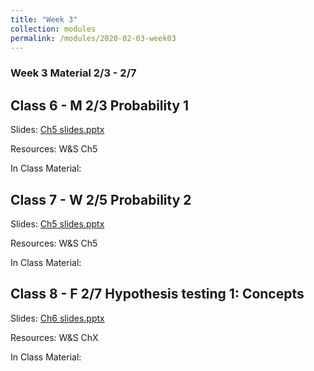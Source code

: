 ```yaml
---
title: "Week 3"
collection: modules
permalink: /modules/2020-02-03-week03
---
```


### Week 3 Material 2/3 - 2/7

## Class 6 - M 2/3 Probability 1

Slides: [Ch5 slides.pptx](https://drive.google.com/file/d/1a2ZoKs6SxgMpD5qDCpxfhf6TwSKpQKQ5/view?usp=sharing)

Resources: W&S Ch5

In Class Material:

## Class 7 - W 2/5 Probability 2

Slides: [Ch5 slides.pptx](https://drive.google.com/file/d/1a2ZoKs6SxgMpD5qDCpxfhf6TwSKpQKQ5/view?usp=sharing)

Resources: W&S Ch5

In Class Material:

## Class 8 - F 2/7 Hypothesis testing 1: Concepts

Slides: [Ch6 slides.pptx](https://drive.google.com/file/d/1pTCFJAeSoQXQkFg8PLevNJjM_1zfNl3l/view?usp=sharing)

Resources: W&S ChX

In Class Material:
